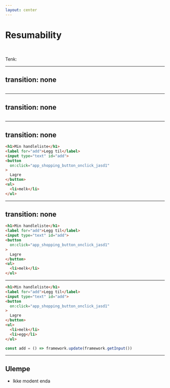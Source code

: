 ```yaml
---
layout: center
---
```


# Resumability
<br/>
<p>
Tenk:
<logos-qwik class="text-5xl"/>
<logos-marko class="text-5xl"/>
</p>

<style scoped>
  p {
    display: flex;
    align-items: center;
    gap: 5px;
  }
</style>

---
transition: none
---

<DemoRender :steps="[]" :working="false">
<Screen :empty="true">

```html
```

</Screen>
</DemoRender>

---
transition: none
---

<DemoRender :steps="['GET']" :working="true">
<Screen :empty="true">

```html
```

</Screen>
</DemoRender>

---
transition: none
---

<DemoRender :steps="['GET', 'html']" :working="false">
<Screen :empty="false" :items="['melk']">

```html
<h1>Min handleliste</h1>
<label for="add">Legg til</label>
<input type="text" id="add">
<button
  on:click="app_shopping_button_onclick_jasd1"
>
  Lagre
</button>
<ul>
  <li>melk</li>
</ul>
```

</Screen>
</DemoRender>

---
transition: none
---

<DemoRender :steps="['GET', 'html', 'GET']" :working="false">
<Screen :empty="false" :items="['melk']" pre="egg">

```html
<h1>Min handleliste</h1>
<label for="add">Legg til</label>
<input type="text" id="add">
<button
  on:click="app_shopping_button_onclick_jasd1"
>
  Lagre
</button>
<ul>
  <li>melk</li>
</ul>
```

</Screen>
</DemoRender>

---

<DemoRender :steps="['GET', 'html', 'GET', 'js']" :working="false">
<Screen :empty="false" :items="['melk', 'egg']">

```html
<h1>Min handleliste</h1>
<label for="add">Legg til</label>
<input type="text" id="add">
<button
  on:click="app_shopping_button_onclick_jasd1"
>
  Lagre
</button>
<ul>
  <li>melk</li>
  <li>egg</li>
</ul>
```
```js
const add = () => framework.update(framework.getInput())
```

</Screen>
</DemoRender>

---

## Ulempe
- Ikke modent enda